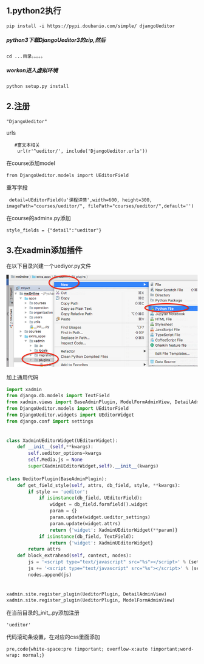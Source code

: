 ## 1.python2执行

```
pip install -i https://pypi.doubanio.com/simple/ djangoUeditor
```

##### python3下载DjangoUeditor3的zip,然后

```
cd ...目录。。。。。
```

##### workon进入虚拟环境

```
python setup.py install
```

## 2.注册

```
"DjangoUeditor"
```

urls

```
   #富文本相关
    url(r'^ueditor/', include('DjangoUeditor.urls'))
```

在course添加model

```
from DjangoUeditor.models import UEditorField
```

重写字段

```
 detail=UEditorField(u'课程详情',width=600, height=300, imagePath="courses/ueditor/", filePath="courses/ueditor/",default='')
```

在course的adminx.py添加

```
style_fields = {"detail":"ueditor"}
```

## 3.在xadmin添加插件

在以下目录兴建一个uediyor.py文件

![](/assets/importUeditor.png)

加上通用代码

```py
import xadmin
from django.db.models import TextField
from xadmin.views import BaseAdminPlugin, ModelFormAdminView, DetailAdminView
from DjangoUeditor.models import UEditorField
from DjangoUeditor.widgets import UEditorWidget
from django.conf import settings


class XadminUEditorWidget(UEditorWidget):
    def __init__(self,**kwargs):
        self.ueditor_options=kwargs
        self.Media.js = None
        super(XadminUEditorWidget,self).__init__(kwargs)

class UeditorPlugin(BaseAdminPlugin):
    def get_field_style(self, attrs, db_field, style, **kwargs):
        if style == 'ueditor':
            if isinstance(db_field, UEditorField):
                widget = db_field.formfield().widget
                param = {}
                param.update(widget.ueditor_settings)
                param.update(widget.attrs)
                return {'widget': XadminUEditorWidget(**param)}
            if isinstance(db_field, TextField):
                return {'widget': XadminUEditorWidget}
        return attrs
    def block_extrahead(self, context, nodes):
        js = '<script type="text/javascript" src="%s"></script>' % (settings.STATIC_URL + "media/ueditor/ueditor.config.js")
        js += '<script type="text/javascript" src="%s"></script>' % (settings.STATIC_URL + "media/ueditor/ueditor.all.min.js")
        nodes.append(js)


xadmin.site.register_plugin(UeditorPlugin, DetailAdminView)
xadmin.site.register_plugin(UeditorPlugin, ModelFormAdminView)
```

在当前目录的_init_.py添加注册

```
'ueditor'
```

代码滚动条设置，在对应的css里面添加

```
pre,code{white-space:pre !important; overflow-x:auto !important;word-wrap: normal;}
```




